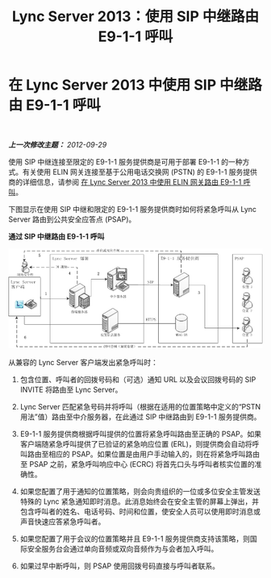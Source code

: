 ﻿---
title: Lync Server 2013：使用 SIP 中继路由 E9-1-1 呼叫
TOCTitle: 使用 SIP 中继路由 E9-1-1 呼叫
ms:assetid: 157753c3-fe74-4e2c-81da-ee06911d4cc2
ms:mtpsurl: https://technet.microsoft.com/zh-cn/library/JJ204701(v=OCS.15)
ms:contentKeyID: 49312100
ms.date: 05/19/2016
mtps_version: v=OCS.15
ms.translationtype: HT
---

# 在 Lync Server 2013 中使用 SIP 中继路由 E9-1-1 呼叫

 

_**上一次修改主题：** 2012-09-29_

使用 SIP 中继连接至限定的 E9-1-1 服务提供商是可用于部署 E9-1-1 的一种方式。有关使用 ELIN 网关连接至基于公用电话交换网 (PSTN) 的 E9-1-1 服务提供商的详细信息，请参阅 [在 Lync Server 2013 中使用 ELIN 网关路由 E9-1-1 呼叫](lync-server-2013-routing-e9-1-1-calls-by-using-an-elin-gateway.md)。

下图显示在使用 SIP 中继和限定的 E9-1-1 服务提供商时如何将紧急呼叫从 Lync Server 路由到公共安全应答点 (PSAP)。

**通过 SIP 中继路由 E9-1-1 呼叫**

![从 Lync Server 路由到 PSAP 的紧急呼叫](images/JJ204701.0637a9d4-2ca7-438a-8ed0-19090a4b992d(OCS.15).jpg "从 Lync Server 路由到 PSAP 的紧急呼叫")

从兼容的 Lync Server 客户端发出紧急呼叫时：

1.  包含位置、呼叫者的回拨号码和（可选）通知 URL 以及会议回拨号码的 SIP INVITE 将路由至 Lync Server。

2.  Lync Server 匹配紧急号码并将呼叫（根据在适用的位置策略中定义的“PSTN 用法”值）路由至中介服务器，在此通过 SIP 中继路由到 E9-1-1 服务提供商。

3.  E9-1-1 服务提供商根据呼叫提供的位置将紧急呼叫路由至正确的 PSAP。如果客户端随紧急呼叫提供了已验证的紧急响应位置 (ERL)，则提供商会自动将呼叫路由至相应的 PSAP。如果位置是由用户手动输入的，则在将紧急呼叫路由至 PSAP 之前，紧急呼叫响应中心 (ECRC) 将首先口头与呼叫者核实位置的准确性。

4.  如果您配置了用于通知的位置策略，则会向贵组织的一位或多位安全主管发送特殊的 Lync 紧急通知即时消息。此消息始终会在安全主管的屏幕上弹出，并包含呼叫者的姓名、电话号码、时间和位置，使安全人员可以使用即时消息或声音快速应答紧急呼叫者。

5.  如果您配置了用于会议的位置策略并且 E9-1-1 服务提供商支持该策略，则国际安全服务台会通过单向音频或双向音频作为与会者加入呼叫。

6.  如果过早中断呼叫，则 PSAP 使用回拨号码直接与呼叫者联系。

